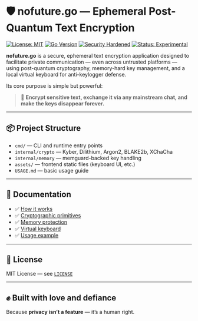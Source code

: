 # 🛡️ nofuture.go — Ephemeral Post-Quantum Text Encryption

[![License: MIT](https://img.shields.io/badge/License-MIT-blue.svg)](./LICENSE)
[![Go Version](https://img.shields.io/badge/Go-1.21+-00ADD8.svg)](https://golang.org)
[![Security Hardened](https://img.shields.io/badge/security-hardened-brightgreen.svg)](#)
[![Status: Experimental](https://img.shields.io/badge/status-experimental-yellow.svg)](#)

**nofuture.go** is a secure, ephemeral text encryption application designed to facilitate private communication — even across untrusted platforms — using post-quantum cryptography, memory-hard key management, and a local virtual keyboard for anti-keylogger defense.

Its core purpose is simple but powerful:

> 💬 **Encrypt sensitive text, exchange it via any mainstream chat, and make the keys disappear forever.**

---

## 📦 Project Structure

- `cmd/` — CLI and runtime entry points
- `internal/crypto` — Kyber, Dilithium, Argon2, BLAKE2b, XChaCha
- `internal/memory` — memguard-backed key handling
- `assets/` — frontend static files (keyboard UI, etc.)
- `USAGE.md` — basic usage guide

---

## 📖 Documentation

- ✅ [How it works](#session-flow)
- ✅ [Cryptographic primitives](#cryptographic-primitives)
- ✅ [Memory protection](#key-generation--memory-protection)
- ✅ [Virtual keyboard](#virtual-keyboard-anti-keylogger)
- ✅ [Usage example](USAGE.md)

---

## 📜 License

MIT License — see [`LICENSE`](./LICENSE)

---

## ✊ Built with love and defiance  
Because **privacy isn’t a feature** — it’s a human right.




